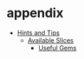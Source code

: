 # appendix

 <ul class='toc'><li><a href='/en/appendix/tips'>Hints and Tips</a><ul style='list-style: none;'/></li></ul>

<ul class='toc'><li><a href='/en/appendix/slices'>Available Slices</a><ul style='list-style: none;'/></li></ul>

<ul class='toc'><li><a href='/en/appendix/gems'>Useful Gems</a><ul style='list-style: none;'/></li></ul> 